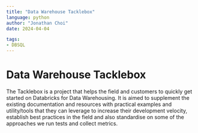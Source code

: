```yaml
---
title: "Data Warehouse Tacklebox"
language: python
author: "Jonathan Choi"
date: 2024-04-04

tags: 
- DBSQL
---
```


# Data Warehouse Tacklebox

The Tacklebox is a project that helps the field and customers to quickly get started on Databricks for Data Warehousing. It is aimed to supplement the existing documentation and resources with practical examples and utility/tools that they can leverage to increase their development velocity, establish best practices in the field and also standardise on some of the approaches we run tests and collect metrics.